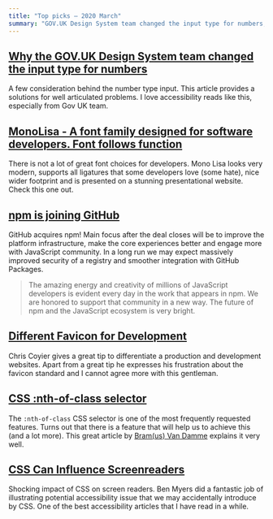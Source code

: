 ```yaml
---
title: "Top picks — 2020 March"
summary: "GOV.UK Design System team changed the input type for numbers, MonoLisa — stunning font family designed for software developers, npm is joining GitHub, CSS :nth-of-class selector, imact of CSS on screenreaders and more…"
---
```


## [Why the GOV.UK Design System team changed the input type for numbers](https://technology.blog.gov.uk/2020/02/24/why-the-gov-uk-design-system-team-changed-the-input-type-for-numbers/)

A few consideration behind the number type input. This article provides a solutions for well articulated problems. I love accessibility reads like this, especially from Gov UK team.

## [MonoLisa - A font family designed for software developers. Font follows function](https://monolisa.dev)

There is not a lot of great font choices for developers. Mono Lisa looks very modern, supports all ligatures that some developers love (some hate), nice wider footprint and is presented on a stunning presentational website. Check this one out.

## [npm is joining GitHub](https://github.blog/2020-03-16-npm-is-joining-github/)

GitHub acquires npm! Main focus after the deal closes will be to improve the platform infrastructure, make the core experiences better and engage more with JavaScript community. In a long run we may expect massively improved security of a registry and smoother integration with GitHub Packages. 

> The amazing energy and creativity of millions of JavaScript developers is evident every day in the work that appears in npm. We are honored to support that community in a new way. The future of npm and the JavaScript ecosystem is very bright.

## [Different Favicon for Development](https://css-tricks.com/different-favicon-for-development/)

Chris Coyier gives a great tip to differentiate a production and development websites. Apart from a great tip he expresses his frustration about the favicon standard and I cannot agree more with this gentleman. 

## [CSS :nth-of-class selector](https://www.bram.us/2020/03/16/css-nth-of-class-selector/)

The `:nth-of-class` CSS selector is one of the most frequently requested features. Turns out that there is a feature that will help us to achieve this (and a lot more). This great article by [Bram(us) Van Damme](https://twitter.com/bramusblog) explains it very well.

## [CSS Can Influence Screenreaders](https://blog.benmyers.dev/css-can-influence-screenreaders/)

Shocking impact of CSS on screen readers. Ben Myers did a fantastic job of illustrating potential accessibility issue that we may accidentally introduce by CSS. One of the best accessibility articles that I have read in a while. 
